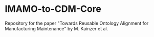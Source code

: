 # IMAMO-to-CDM-Core
Repository for the paper "Towards Reusable Ontology Alignment for Manufacturing Maintenance" by M. Kainzer et al.
